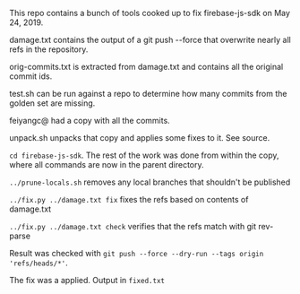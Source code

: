 This repo contains a bunch of tools cooked up to fix firebase-js-sdk on May 24,
2019.

damage.txt contains the output of a git push --force that overwrite nearly all
refs in the repository.

orig-commits.txt is extracted from damage.txt and contains all the original commit ids.

test.sh can be run against a repo to determine how many commits from the golden
set are missing.

feiyangc@ had a copy with all the commits.

unpack.sh unpacks that copy and applies some fixes to it. See source.

`cd firebase-js-sdk`. The rest of the work was done from within the copy, where
all commands are now in the parent directory.

`../prune-locals.sh` removes any local branches that shouldn't be published

`../fix.py ../damage.txt fix` fixes the refs based on contents of damage.txt

`../fix.py ../damage.txt check` verifies that the refs match with git rev-parse

Result was checked with `git push --force --dry-run --tags origin 'refs/heads/*'`. 

The fix was a applied. Output in `fixed.txt`

